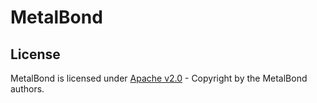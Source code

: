MetalBond
=========

License
-------
MetalBond is licensed under [Apache v2.0](LICENSE) - Copyright by the MetalBond authors.